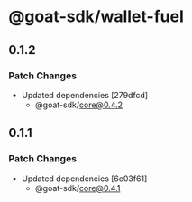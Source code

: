 # @goat-sdk/wallet-fuel

## 0.1.2

### Patch Changes

- Updated dependencies [279dfcd]
  - @goat-sdk/core@0.4.2

## 0.1.1

### Patch Changes

- Updated dependencies [6c03f61]
  - @goat-sdk/core@0.4.1
